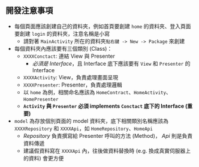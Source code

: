 ## 開發注意事項

- 每個頁面應該創建自己的資料夾，例如首頁要創建 `home` 的資料夾、登入頁面要創建 `login` 的資料夾，注意名稱是小寫
  - 請對著 `MainActivity` 所在的資料夾`點右鍵 -> New -> Package` 來創建
- 每個資料夾內應該要有三個類別 (Class)：
  - `XXXXConctact`: 連結 View 與 Presenter
    - *必須是 Interface*，且 Interface 底下應該要有 `View` 和 `Presenter` 的 Interface
  - `XXXXActivity`: View，負責處理畫面呈現
  - `XXXXPresenter`: Presenter，負責處理邏輯
  - 以 `home` 為例，相關命名應該為 `HomeContract`、`HomeActivity`、`HomePresenter`
  - **`Activity` 與 `Presenter` 必須 implements `Conctact` 底下的 Interface (重要)**
- `model` 為存放個別頁面的 model 資料夾，底下相關類別名稱應該為 `XXXXRepository` 和 `XXXXApi`，如 `HomeRepository`、`HomeApi`
  - *Repository* 負責撰寫給 Presenter 呼叫的方法 (Method)， *Api* 則是負責資料傳遞
  - 建議假資料寫在 `XXXXApi` 內，往後做資料替換時 (e.g. 換成真實伺服器上的資料) 會更方便